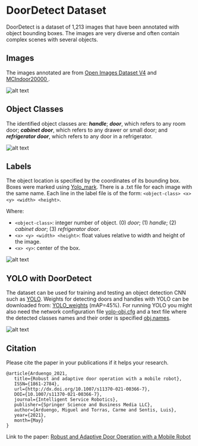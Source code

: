 # DoorDetect Dataset
DoorDetect is a dataset of 1,213 images that have been annotated with object bounding boxes. The images are very diverse and often contain complex scenes with several objects. 


## Images
The images annotated are from [Open Images Dataset V4](https://storage.googleapis.com/openimages/web/index.html) and [MCIndoor20000 ](https://github.com/bircatmcri/MCIndoor20000).

![alt text](/readme_figures/Fig1.png)


## Object Classes 
The identified object classes are: ***handle***; ***door***, which refers to any room door; ***cabinet door***, which refers to any drawer or small door; and ***refrigerator door***, which refers to any door in a refrigerator.  

![alt text](/readme_figures/Fig2.png)


## Labels
The object location is specified by the coordinates of its bounding box. Boxes were marked using [Yolo_mark](https://github.com/AlexeyAB/Yolo_mark). There is a .txt file for each image with the same name. Each line in the label file is of the form: `<object-class> <x> <y> <width> <height>`.

Where:
* `<object-class>`: integer number of object. (0) *door*; (1) *handle*; (2) *cabinet door*; (3) *refrigerator door*.
* `<x> <y> <width> <height>`: float values relative to width and height of the image.
* `<x> <y>`: center of the box.

![alt text](/readme_figures/Fig3.png)


## YOLO with DoorDetect
The dataset can be used for training and testing an object detection CNN such as [YOLO](https://pjreddie.com/darknet/yolo/). Weights for detecting doors and handles with YOLO can be downloaded from: [YOLO_weights](https://drive.google.com/open?id=1i9E9pTPN5MtRxgBJWLnfQl2ypCv92dXk) (mAP=45%). For running YOLO you might also need the network configuration file [yolo-obj.cfg](https://github.com/MiguelARD/DoorDetect-Dataset/blob/master/yolo-obj.cfg) and a text file where the detected classes names and their order is specified [obj.names](https://github.com/MiguelARD/DoorDetect-Dataset/blob/master/obj.names).

![alt text](/readme_figures/Fig4.png)

## Citation
Please cite the paper in your publications if it helps your research.

```
@article{Arduengo_2021,
   title={Robust and adaptive door operation with a mobile robot},
   ISSN={1861-2784},
   url={http://dx.doi.org/10.1007/s11370-021-00366-7},
   DOI={10.1007/s11370-021-00366-7},
   journal={Intelligent Service Robotics},
   publisher={Springer Science and Business Media LLC},
   author={Arduengo, Miguel and Torras, Carme and Sentis, Luis},
   year={2021},
   month={May}
}

```

Link to the paper: [Robust and Adaptive Door Operation with a Mobile Robot](https://link.springer.com/article/10.1007/s11370-021-00366-7)
